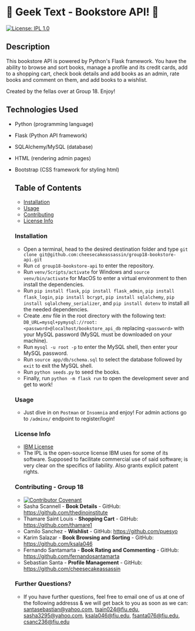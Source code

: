 # 📖 Geek Text - Bookstore API! 📖
  [![License: IPL 1.0](https://img.shields.io/badge/License-IPL_1.0-blue.svg)](https://opensource.org/licenses/IPL-1.0)
  ## Description
  
This bookstore API is powered by Python's Flask framework. You have the ability to browse and sort books, manage a profile and its credit cards, add to a shopping cart, check book details and add books as an admin, rate books and comment on them, and add books to a wishlist.

Created by the fellas over at Group 18. Enjoy!


## Technologies Used

* Python (programming language)
* Flask (Python API framework)
* SQLAlchemy/MySQL (database)
* HTML (rendering admin pages)
* Bootstrap (CSS framework for styling html)


  ## Table of Contents

  * [Installation](#installation)
  * [Usage](#usage)
  * [Contributing](#contributing)
  * [License Info](#license-info)


  ### Installation
  
  * Open a terminal, head to the desired destination folder and type ```git clone git@github.com:cheesecakeassassin/group18-bookstore-api.git```
  * Run ```cd group18-bookstore-api``` to enter the repository.
  * Run ```venv/Scripts/activate``` for Windows and ```source venv/bin/activate``` for MacOS to enter a virtual environment to then install the dependencies.
  * Run ```pip install flask```, ```pip install flask_admin```, ```pip install flask_login```, ```pip install bcrypt```, ```pip install sqlalchemy```, ```pip install sqlalchemy_serializer```, and ```pip install dotenv``` to install all the needed dependencies.
  * Create .env file in the root directory with the following text: ```DB_URL=mysql+pymysql://root:<password>@localhost/bookstore_api_db``` replacing ```<password>``` with your MySQL password (MySQL must be downloaded on your machine).
  * Run ```mysql -u root -p``` to enter the MySQL shell, then enter your MySQL password.
  * Run ```source app/db/schema.sql``` to select the database followed by ```exit``` to exit the MySQL shell.
  * Run ```python seeds.py``` to seed the books.
  * Finally, run ```python -m flask run``` to open the development sever and get to work!


  ### Usage

  * Just dive in on ```Postman``` or ```Insomnia``` and enjoy! For admin actions go to ```/admins/``` endpoint to register/login!


  ### License Info
  * [IBM License](https://opensource.org/licenses/IPL-1.0)
  * The IPL is the open-source license IBM uses for some of its software. Supposed to facilitate commercial use of said software; is very clear on the specifics of liability. Also grants explicit patent rights.
  
  
  ### Contributing - Group 18

  * [![Contributor Covenant](https://img.shields.io/badge/Contributor%20Covenant-2.1-4baaaa.svg)](code_of_conduct.md)
  * Sasha Scannell - **Book Details** - GitHub: https://github.com/thedinoinstitute
  * Thamare Saint Louis - **Shopping Cart** - GitHub: https://github.com/thamare1
  * Camilo Sanchez - **Wishlist** - GitHub: https://github.com/puesyo
  * Karim Salazar - **Book Browsing and Sorting** - GitHub: https://github.com/ksala046
  * Fernando Santamarta - **Book Rating and Commenting** - GitHub: https://github.com/fernandosantamarta
  * Sebastian Santa - **Profile Management** - GitHub: https://github.com/cheesecakeassassin  


  ### Further Questions?

  * If you have further questions, feel free to email one of us at one of the following addresss & we will get back to you as soon as we can: santasebastian@yahoo.com, tsain024@fiu.edu, sasha3295@yahoo.com, ksala046@fiu.edu, fsanta076@fiu.edu, csanc236@fiu.edu

